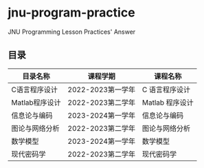 # jnu-program-practice
JNU Programming Lesson Practices' Answer

## 目录

| 目录名称 | 课程学期 | 课程名称 |
| --- | --- | --- |
| C语言程序设计 | 2022-2023第一学年 | C 语言程序设计 |
| Matlab程序设计 | 2022-2023第二学年 | Matlab 程序设计 |
| 信息论与编码 | 2023-2024第一学年 | 信息论与编码 |
| 图论与网络分析 | 2022-2023第二学年 | 图论与网络分析 |
| 数学模型 | 2023-2024第一学年 | 数学模型 |
| 现代密码学 | 2022-2023第二学年 | 现代密码学 |
